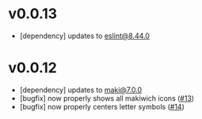 # v0.0.13
- [dependency] updates to eslint@8.44.0

# v0.0.12
- [dependency] updates to maki@7.0.0
- [bugfix] now properly shows all makiwich icons ([#13](https://github.com/mapbox/makiwich/pull/13))
- [bugfix] now properly centers letter symbols ([#14](https://github.com/mapbox/makiwich/pull/14))